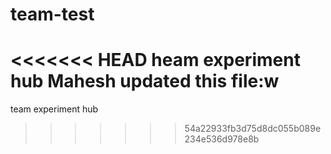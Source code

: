 # team-test
<<<<<<< HEAD
heam experiment hub
Mahesh updated this file:w
=======
team experiment hub

>>>>>>> 54a22933fb3d75d8dc055b089e234e536d978e8b
